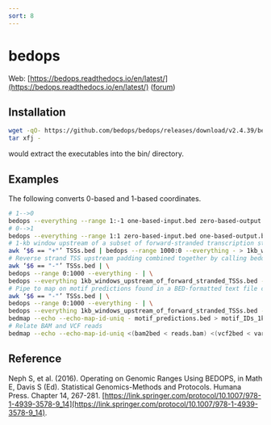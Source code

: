 ```yaml
---
sort: 8
---
```


# bedops

Web: [https://bedops.readthedocs.io/en/latest/](https://bedops.readthedocs.io/en/latest/) ([forum](https://bedops.altius.org/forum/))

## Installation

```bash
wget -qO- https://github.com/bedops/bedops/releases/download/v2.4.39/bedops_linux_x86_64-v2.4.39.tar.bz2 | \
tar xfj -
```

would extract the executables into the bin/ directory.

## Examples

The following converts 0-based and 1-based coordinates.

```bash
# 1-->0
bedops --everything --range 1:-1 one-based-input.bed zero-based-output.bed
# 0-->1
bedops --everything --range 1:1 zero-based-input.bed one-based-output.bed
# 1-kb window upstream of a subset of forward-stranded transcription start sites (TSSs) in TSSs.bed piped 1kb_windows_upstream_of_forward_stranded_TSSs.bed
awk ‘$6 == "+"’ TSSs.bed | bedops --range 1000:0 --everything - > 1kb_windows_upstream_of_forward_stranded_TSSs.bed
# Reverse strand TSS upstream padding combined together by calling bedops once more
awk ‘$6 == "-"’ TSSs.bed | \
bedops --range 0:1000 --everything - | \
bedops --everything 1kb_windows_upstream_of_forward_stranded_TSSs.bed - >1kb_upstream_padding_TSSs.bed
# Pipe to map on motif predictions found in a BED-formatted text file called motif_predictions.bed
awk ‘$6 == "-"’ TSSs.bed | \
bedops --range 0:1000 --everything - | \
bedops --everything 1kb_windows_upstream_of_forward_stranded_TSSs.bed - | \
bedmap --echo --echo-map-id-uniq - motif_predictions.bed > motif_IDs_1kb_upstream_padding_TSSs.bed
# Relate BAM and VCF reads
bedmap --echo --echo-map-id-uniq <(bam2bed < reads.bam) <(vcf2bed < variants.vcf) > reads_with_unique_IDs_of_overlapping_SNPs.bed
```

## Reference

Neph S, et al. (2016). Operating on Genomic Ranges Using BEDOPS, in Math E, Davis S (Ed). Statistical Genomics-Methods and Protocols. Humana Press. Chapter 14, 267-281. [https://link.springer.com/protocol/10.1007/978-1-4939-3578-9_14](https://link.springer.com/protocol/10.1007/978-1-4939-3578-9_14).

